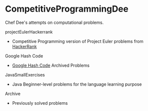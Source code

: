 # CompetitiveProgrammingDee
Chef Dee's attempts on computational problems.


projectEulerHackerrank
  - Competitive Programming version of Project Euler problems from [HackerRank](https://www.google.com)
  
Google Hash Code
  - [Google Hash Code](https://codingcompetitions.withgoogle.com/hashcode) Archived Problems 
  
JavaSmallExercises
  - Java Beginner-level problems for the language learning purpose
  
Archive
  - Previously solved problems
